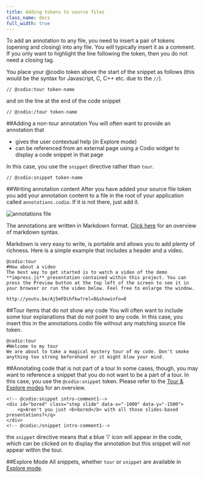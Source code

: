 ```yaml
---
title: Adding tokens to source files
class_name: docs
full_width: true
---
```


To add an annotation to any file, you need to insert a pair of tokens (opening and closing) into any file. You will typically insert it as a comment. If you only want to highlight the line following the token, then you do not need a closing tag.

You place your @codio token above the start of the snippet as follows (this would be the syntax for Javascript, C, C++ etc. due to the `//`).

	// @codio:tour token-name

and on the line at the end of the code snippet

	// @codio:/tour token-name

##Adding a non-tour annotation
You will often want to provide an annotation that 

- gives the user contextual help (in Explore mode)
- can be referenced from an external page using a Codio widget to display a code snippet in that page

In this case, you use the `snippet` directive rather than `tour`.

	// @codio:snippet token-name

##Writing annotation content
After you have added your source file token you add your annotation content to a file in the root of your application called `annotations.codio`. If it is not there, just add it.

![annotations file](/img/docs/ca-annotations-file.png)

The annotations are written in Markdown format. [Click here](/docs/annotations/markdown) for an overview of markdown syntax.

Markdown is very easy to write, is portable and allows you to add plenty of richness. Here is a simple example that includes a header and a video.

	@codio:tour
	#How about a video
	The best way to get started is to watch a video of the demo **impress.js** presentation contained within this project. You can press the Preview button at the top left of the screen to see it in your browser or run the video below. Feel free to enlarge the window.

	http://youtu.be/Aj5mFDihfkw?rel=0&showinfo=0

##Tour items that do not show any code
You will often want to include some tour explanations that do not point to any code. In this case, you insert this in the annotations.codio file without any matching source file token.

	@codio:tour
	#Welcome to my tour
	We are about to take a magical mystery tour of my code. Don't smoke anything too strong beforehand or it might blow your mind.


##Annotating code that is not part of a tour
In some cases, though, you may want to reference a snippet that you do not want to be a part of a tour. In this case, you use the `@codio:snippet` token. Please refer to the [Tour & Explore modes](/docs/annotations/tour-explore) for an overview.

	<!-- @codio:snippet intro-comment1-->
	<div id="bored" class="step slide" data-x="-1000" data-y="-1500">
	    <q>Aren't you just <b>bored</b> with all those slides-based presentations?</q>
	</div>
	<!-- @codio:/snippet intro-comment1-->    

the `snippet` directive means that a blue 'i' icon will appear in the code, which can be clicked on to display the annotation but this snippet will not appear within the tour.

##Explore Mode
All snippets, whether `tour` or `snippet` are available in [Explore mode](/docs/annotations/tour-explore). 


